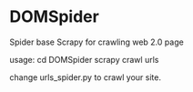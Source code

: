 # DOMSpider
Spider base Scrapy for crawling web 2.0 page

usage:
  cd DOMSpider
  scrapy crawl urls

change urls_spider.py to crawl your site.

